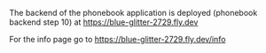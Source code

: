 The backend of the phonebook application is deployed (phonebook backend step 10) at https://blue-glitter-2729.fly.dev

For the info page go to https://blue-glitter-2729.fly.dev/info

